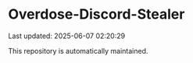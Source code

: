 # Overdose-Discord-Stealer

Last updated: 2025-06-07 02:20:29

This repository is automatically maintained.

